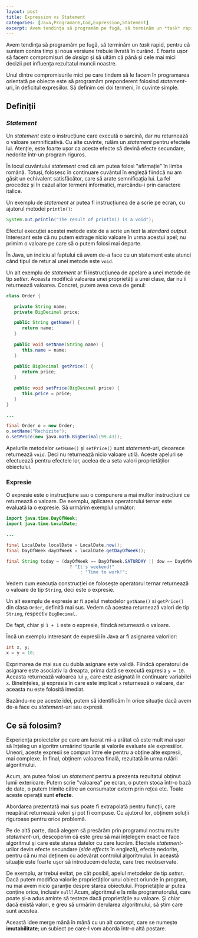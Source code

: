 ```yaml
---
layout: post
title: Expression vs Statement
categories: [Java,Programare,Cod,Expression,Statement]
excerpt: Avem tendința să programăm pe fugă, să terminăm un *task* rapid, pentru că suntem contra timp și noua versiune trebuie livrată în curând. E foarte ușor să facem compromisuri de *design* și să uităm că până și cele mai mici decizii pot influența rezultatul muncii noastre.
---
```


Avem tendința să programăm pe fugă, să terminăm un *task* rapid, pentru că suntem contra timp
și noua versiune trebuie livrată în curând. E foarte ușor să facem compromisuri de *design* și să
uităm că până și cele mai mici decizii pot influența rezultatul muncii noastre.

Unul dintre compromisurile mici pe care tindem să le facem în programarea orientată pe obiecte
este să programăm preponderent folosind *statement*-uri, în deficitul expresiilor.
Să definim cei doi termeni, în cuvinte simple.

## Definiții

### *Statement*

Un *statement* este o instrucțiune
care execută o sarcină, dar nu returnează o valoare semnificativă. Cu alte cuvinte, rulăm un
*statement* pentru efectele lui. Atenție, este foarte ușor ca aceste efecte să devină efecte
secundare, nedorite într-un program riguros.

În locul cuvântului *statement* cred că am putea folosi "afirmație" în limba română. Totuși,
folosesc în continuare cuvântul în engleză fiindcă nu am găsit un echivalent satisfăcător,
care să arate semnificația lui. La fel procedez și în cazul altor termeni informatici,
marcându-i prin caractere italice.

Un exemplu de *statement* ar putea fi instrucțiunea de a scrie pe ecran, cu ajutorul metodei `println()`:

```java
System.out.println("The result of println() is a void");
```

Efectul execuției acestei metode este de a scrie un text la *standard output*. Interesant este că
nu putem extrage nicio valoare în urma acestui apel; nu primim o valoare pe care să o putem folosi
mai departe.

În Java, un indiciu al faptului că avem de-a face cu un statement este atunci când tipul de retur
al unei metode este `void`.

Un alt exemplu de *statement* ar fi instrucțiunea de apelare a unei metode de tip *setter*.
Aceasta modifică valoarea unei proprietăți a unei clase, dar nu îi returnează valoarea. Concret,
putem avea ceva de genul:

```java
class Order {

   private String name;
   private BigDecimal price;

   public String getName() {
      return name;
   }
   
   public void setName(String name) {
      this.name = name;
   }
   
   public BigDecimal getPrice() {
      return price;
   }

   public void setPrice(BigDecimal price) {
      this.price = price;
   }
}

...

final Order o = new Order;
o.setName("Rechizite");
o.setPrice(new java.math.BigDecimal(99.43));
```

Apelurile metodelor `setName()` și `setPrice()` sunt *statement*-uri, deoarece returnează `void`.
Deci nu returnează nicio valoare utilă. Aceste apeluri se efectuează pentru efectele lor, acelea de
a seta valori proprietăților obiectului.

### Expresie

O expresie este o instrucțiune sau o compunere a mai multor instrucțiuni ce returnează o valoare.
De exemplu, aplicarea operatorului ternar este evaluată la o expresie. Să urmărim exemplul următor:

```java
import java.time.DayOfWeek;
import java.time.LocalDate;

...

final LocalDate localDate = LocalDate.now();
final DayOfWeek dayOfWeek = localDate.getDayOfWeek();

final String today = (dayOfWeek == DayOfWeek.SATURDAY || dow == DayOfWeek.SUNDAY)
						? "It's weekend!"
							: "Time to work!";
```

Vedem cum execuția construcției ce folosește operatorul ternar returnează o valoare de tip `String`,
deci este o expresie.

Un alt exemplu de expresie ar fi apelul metodelor `getName()` si `getPrice()` din clasa `Order`,
definită mai sus. Vedem că acestea returnează valori de tip `String`, respectiv `BigDecimal`.

De fapt, chiar și `1 + 1` este o expresie, fiindcă returnează o valoare.

Încă un exemplu interesant de expresii în Java ar fi asignarea valorilor:

```java
int x, y;
x = y = 10;
```

Exprimarea de mai sus cu dubla asignare este validă. Fiindcă operatorul de asignare este asociativ
la dreapta, prima dată se execută expresia `y = 10`. Aceasta returnează valoarea lui `y`, care este
asignată în continuare variabilei `x`. Bineînțeles, și expresia în care este implicat `x` returnează
o valoare, dar aceasta nu este folosită imediat.


Bazându-ne pe aceste idei, putem să identificăm în orice situație dacă avem de-a face cu *statement*-uri
sau expresii.

## Ce să folosim?

Experiența proiectelor pe care am lucrat mi-a arătat că este mult mai ușor să înțeleg un algoritm
urmărind tipurile și valorile evaluate ale expresiilor. Uneori, aceste expresii se compun între ele
pentru a obține alte expresii, mai complexe. În final, obținem valoarea finală, rezultată în urma
rulării algoritmului.

Acum, am putea folosi un *statement* pentru a prezenta rezultatul obținut lumii exterioare.
Putem scrie "valoarea" pe ecran, o putem stoca într-o bază de date, o putem trimite către un consumator
extern prin rețea etc. Toate aceste operații sunt __efecte__.

Abordarea prezentată mai sus poate fi extrapolată pentru funcții, care neapărat returnează valori
și pot fi compuse. Cu ajutorul lor, obținem soluții riguroase pentru orice problemă.

Pe de altă parte, dacă alegem să presărăm prin programul nostru multe *statement*-uri, descoperim că
este greu să mai înțelegem exact ce face algoritmul și care este starea datelor cu care lucrăm.
Efectele *statement*-urilor devin efecte secundare (*side effects* în engleză), efecte nedorite,
pentru că nu mai deținem cu adevărat controlul algoritmului. În această situație este foarte ușor să
introducem defecte, care trec neobservate.

De exemplu, ar trebui evitat, pe cât posibil, apelul metodelor de tip *setter*. Dacă putem modifica
valorile proprietăților unui obiect oriunde în program, nu mai avem nicio garanție despre starea
obiectului. Proprietățile ar putea conține orice, inclusiv `null`! Acum, algoritmul e la mila
programatorului, care poate și-a adus aminte să testeze dacă proprietățile au valoare. Și chiar dacă
există valori, e greu să urmărim derularea algoritmului, să știm care sunt acestea.

Această idee merge mână în mână cu un alt concept, care se numește __imutabilitate__; un subiect pe
care-l vom aborda într-o altă postare.
